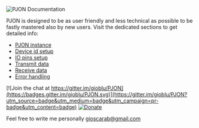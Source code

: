 ![PJON Documentation](http://www.gioblu.com/PJON/PJON-makers.jpg)

PJON is designed to be as user friendly and less technical as possible to be fastly mastered also by new users. Visit the dedicated sections to get detailed info:

 - [PJON instance](https://github.com/gioblu/PJON/wiki/PJON-instance)
 - [Device id setup](https://github.com/gioblu/PJON/wiki/Device-id-setup)
 - [IO pins setup](https://github.com/gioblu/PJON/wiki/IO-pins-setup)
 - [Transmit data](https://github.com/gioblu/PJON/wiki/Transmit-data)
 - [Receive data](https://github.com/gioblu/PJON/wiki/Receive-data)
 - [Error handling](https://github.com/gioblu/PJON/wiki/Error-handling)

[![Join the chat at https://gitter.im/gioblu/PJON](https://badges.gitter.im/gioblu/PJON.svg)](https://gitter.im/gioblu/PJON?utm_source=badge&utm_medium=badge&utm_campaign=pr-badge&utm_content=badge) [![Donate](http://img.shields.io/paypal/donate.png?color=blue)](https://www.paypal.me/PJON)

Feel free to write me personally [gioscarab@gmail.com](mailto:gioscarab@gmail.com)